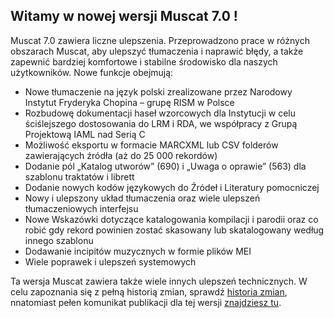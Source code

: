 ## Witamy w nowej wersji Muscat 7.0 !

Muscat 7.0 zawiera liczne ulepszenia. Przeprowadzono prace w różnych obszarach Muscat, aby ulepszyć tłumaczenia i naprawić błędy, a także zapewnić bardziej komfortowe i stabilne środowisko dla naszych użytkowników. Nowe funkcje obejmują:

* Nowe tłumaczenie na język polski zrealizowane przez Narodowy Instytut Fryderyka Chopina – grupę RISM w Polsce
* Rozbudowę dokumentacji haseł wzorcowych dla Instytucji w celu ściślejszego dostosowania do LRM i RDA, we współpracy z Grupą Projektową IAML nad Serią C
* Możliwość eksportu w formacie MARCXML lub CSV folderów zawierających źródła (aż do 25 000 rekordów)
* Dodanie pól „Katalog utworów” (690) i „Uwaga o oprawie” (563) dla szablonu traktatów i librett
* Dodanie nowych kodów językowych do Źródeł i Literatury pomocniczej
* Nowy i ulepszony układ tłumaczenia oraz wiele ulepszeń tłumaczeniowych interfejsu
* Nowe Wskazówki dotyczące katalogowania kompilacji i parodii oraz co robić gdy rekord powinien zostać skasowany lub skatalogowany według innego szablonu
* Dodawanie incipitów muzycznych w formie plików MEI
* Wiele poprawek i ulepszeń systemowych

Ta wersja Muscat zawiera także wiele innych ulepszeń technicznych. W celu zapoznania się z pełną historią zmian, sprawdź [historia zmian](https://github.com/rism-ch/muscat/blob/master/CHANGELOG), nnatomiast pełen komunikat publikacji dla tej wersji [znajdziesz tu](https://github.com/rism-ch/muscat/releases/tag/v7.0).